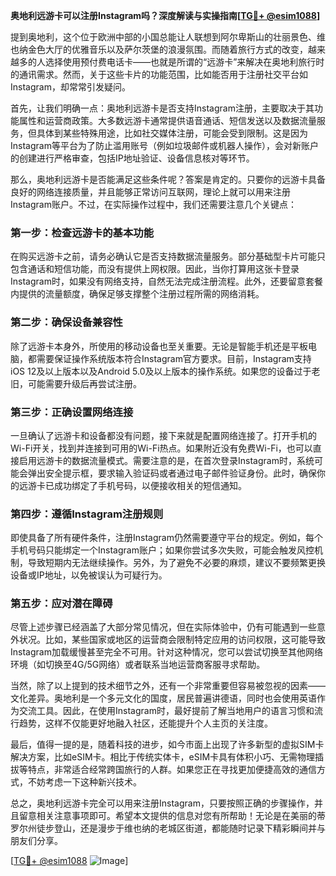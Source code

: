 **奥地利远游卡可以注册Instagram吗？深度解读与实操指南[[TG💪+ @esim1088](https://t.me/s/esim1088)]**

提到奥地利，这个位于欧洲中部的小国总能让人联想到阿尔卑斯山的壮丽景色、维也纳金色大厅的优雅音乐以及萨尔茨堡的浪漫氛围。而随着旅行方式的改变，越来越多的人选择使用预付费电话卡——也就是所谓的“远游卡”来解决在奥地利旅行时的通讯需求。然而，关于这些卡片的功能范围，比如能否用于注册社交平台如Instagram，却常常引发疑问。

首先，让我们明确一点：奥地利远游卡是否支持Instagram注册，主要取决于其功能属性和运营商政策。大多数远游卡通常提供语音通话、短信发送以及数据流量服务，但具体到某些特殊用途，比如社交媒体注册，可能会受到限制。这是因为Instagram等平台为了防止滥用账号（例如垃圾邮件或机器人操作），会对新账户的创建进行严格审查，包括IP地址验证、设备信息核对等环节。

那么，奥地利远游卡是否能满足这些条件呢？答案是肯定的。只要你的远游卡具备良好的网络连接质量，并且能够正常访问互联网，理论上就可以用来注册Instagram账户。不过，在实际操作过程中，我们还需要注意几个关键点：

### **第一步：检查远游卡的基本功能**
在购买远游卡之前，请务必确认它是否支持数据流量服务。部分基础型卡片可能只包含通话和短信功能，而没有提供上网权限。因此，当你打算用这张卡登录Instagram时，如果没有网络支持，自然无法完成注册流程。此外，还要留意套餐内提供的流量额度，确保足够支撑整个注册过程所需的网络消耗。

### **第二步：确保设备兼容性**
除了远游卡本身外，所使用的移动设备也至关重要。无论是智能手机还是平板电脑，都需要保证操作系统版本符合Instagram官方要求。目前，Instagram支持iOS 12及以上版本以及Android 5.0及以上版本的操作系统。如果您的设备过于老旧，可能需要升级后再尝试注册。

### **第三步：正确设置网络连接**
一旦确认了远游卡和设备都没有问题，接下来就是配置网络连接了。打开手机的Wi-Fi开关，找到并连接到可用的Wi-Fi热点。如果附近没有免费Wi-Fi，也可以直接启用远游卡的数据流量模式。需要注意的是，在首次登录Instagram时，系统可能会弹出安全提示框，要求输入验证码或者通过电子邮件验证身份。此时，确保你的远游卡已成功绑定了手机号码，以便接收相关的短信通知。

### **第四步：遵循Instagram注册规则**
即使具备了所有硬件条件，注册Instagram仍然需要遵守平台的规定。例如，每个手机号码只能绑定一个Instagram账户；如果你尝试多次失败，可能会触发风控机制，导致短期内无法继续操作。另外，为了避免不必要的麻烦，建议不要频繁更换设备或IP地址，以免被误认为可疑行为。

### **第五步：应对潜在障碍**
尽管上述步骤已经涵盖了大部分常见情况，但在实际体验中，仍有可能遇到一些意外状况。比如，某些国家或地区的运营商会限制特定应用的访问权限，这可能导致Instagram加载缓慢甚至完全不可用。针对这种情况，您可以尝试切换至其他网络环境（如切换至4G/5G网络）或者联系当地运营商客服寻求帮助。

当然，除了以上提到的技术细节之外，还有一个非常重要但容易被忽视的因素——文化差异。奥地利是一个多元文化的国度，居民普遍讲德语，同时也会使用英语作为交流工具。因此，在使用Instagram时，最好提前了解当地用户的语言习惯和流行趋势，这样不仅能更好地融入社区，还能提升个人主页的关注度。

最后，值得一提的是，随着科技的进步，如今市面上出现了许多新型的虚拟SIM卡解决方案，比如eSIM卡。相比于传统实体卡，eSIM卡具有体积小巧、无需物理插拔等特点，非常适合经常跨国旅行的人群。如果您正在寻找更加便捷高效的通信方式，不妨考虑一下这种新兴技术。

总之，奥地利远游卡完全可以用来注册Instagram，只要按照正确的步骤操作，并且留意相关注意事项即可。希望本文提供的信息对您有所帮助！无论是在美丽的蒂罗尔州徒步登山，还是漫步于维也纳的老城区街道，都能随时记录下精彩瞬间并与朋友们分享。

[[TG💪+ @esim1088](https://t.me/s/esim1088) ![Image](https://i.postimg.cc/4NQfJmqS/Snipaste-2025-05-13-00-14-12.png)]
